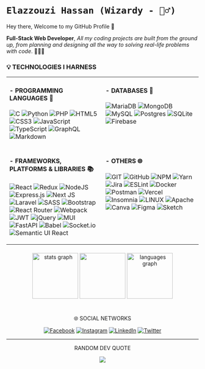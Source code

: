 # `Elazzouzi Hassan (Wizardy - 🧙‍♂️) `

Hey there, Welcome to my GitHub Profile 👋 

**Full-Stack Web Developer**, *All my coding projects are built from the ground up, from planning and designing all the way to solving real-life problems with code*. 👨‍💻✨

### 💡 TECHNOLOGIES I HARNESS 

<table width="960px">
<tr>
<td valign="top" width="50%">

#### - **PROGRAMMING LANGUAGES** 🚀 

![C](https://img.shields.io/badge/c-%2300599C.svg?style=plastic&logo=c&logoColor=white) ![Python](https://img.shields.io/badge/python-3670A0?style=plastic&logo=python&logoColor=ffdd54) ![PHP](https://img.shields.io/badge/php-%23777BB4.svg?style=plastic&logo=php&logoColor=white) ![HTML5](https://img.shields.io/badge/html5-%23E34F26.svg?style=plastic&logo=html5&logoColor=white) ![CSS3](https://img.shields.io/badge/css3-%231572B6.svg?style=plastic&logo=css3&logoColor=white) ![JavaScript](https://img.shields.io/badge/javascript-%23323330.svg?style=plastic&logo=javascript&logoColor=%23F7DF1E) ![TypeScript](https://img.shields.io/badge/typescript-%23007ACC.svg?style=plastic&logo=typescript&logoColor=white) ![GraphQL](https://img.shields.io/badge/-GraphQL-E10098?style=plastic&logo=graphql&logoColor=white)   ![Markdown](https://img.shields.io/badge/markdown-%23000000.svg?style=plastic&logo=markdown&logoColor=white)


</td>
<td valign="top" width="50%"> 

#### - **DATABASES** 💾

![MariaDB](https://img.shields.io/badge/MariaDB-003545?style=plastic&logo=mariadb&logoColor=white) ![MongoDB](https://img.shields.io/badge/MongoDB-%234ea94b.svg?style=plastic&logo=mongodb&logoColor=white) ![MySQL](https://img.shields.io/badge/mysql-%2300f.svg?style=plastic&logo=mysql&logoColor=white) ![Postgres](https://img.shields.io/badge/postgres-%23316192.svg?style=plastic&logo=postgresql&logoColor=white) ![SQLite](https://img.shields.io/badge/sqlite-%2307405e.svg?style=plastic&logo=sqlite&logoColor=white) ![Firebase](https://img.shields.io/badge/firebase-%23039BE5.svg?style=plastic&logo=firebase) 

</td>
</tr>
<tr>
<td valign="top" width="50%"> 

#### - **FRAMEWORKS, PLATFORMS & LIBRARIES** 📚

![React](https://img.shields.io/badge/react-%2320232a.svg?style=plastic&logo=react&logoColor=%2361DAFB) ![Redux](https://img.shields.io/badge/redux-%23593d88.svg?style=plastic&logo=redux&logoColor=white) ![NodeJS](https://img.shields.io/badge/node.js-6DA55F?style=plastic&logo=node.js&logoColor=white) ![Express.js](https://img.shields.io/badge/express.js-%23404d59.svg?style=plastic&logo=express&logoColor=%2361DAFB) ![Next JS](https://img.shields.io/badge/Next-black?style=plastic&logo=next.js&logoColor=white) ![Laravel](https://img.shields.io/badge/laravel-%23FF2D20.svg?style=plastic&logo=laravel&logoColor=white) ![SASS](https://img.shields.io/badge/SASS-hotpink.svg?style=plastic&logo=SASS&logoColor=white) ![Bootstrap](https://img.shields.io/badge/bootstrap-%23563D7C.svg?style=plastic&logo=bootstrap&logoColor=white) ![React Router](https://img.shields.io/badge/React_Router-CA4245?style=plastic&logo=react-router&logoColor=white) ![Webpack](https://img.shields.io/badge/webpack-%238DD6F9.svg?style=plastic&logo=webpack&logoColor=black) ![JWT](https://img.shields.io/badge/JWT-black?style=plastic&logo=JSON%20web%20tokens) ![jQuery](https://img.shields.io/badge/jquery-%230769AD.svg?style=plastic&logo=jquery&logoColor=white) ![MUI](https://img.shields.io/badge/MUI-%230081CB.svg?style=plastic&logo=material-ui&logoColor=white) ![FastAPI](https://img.shields.io/badge/FastAPI-005571?style=plastic&logo=fastapi) ![Babel](https://img.shields.io/badge/Babel-F9DC3e?style=plastic&logo=babel&logoColor=black) ![Socket.io](https://img.shields.io/badge/Socket.io-black?style=plastic&logo=socket.io&badgeColor=010101) ![Semantic UI React](https://img.shields.io/badge/Semantic%20UI%20React-%2335BDB2.svg?style=plastic&logo=SemanticUIReact&logoColor=white)
</td>
<td valign="top" width="50%"> 

#### - **OTHERS** 🌐

![GIT](https://img.shields.io/badge/Git-fc6d26?style=plastic&logo=git&logoColor=white) ![GitHub](https://img.shields.io/badge/GitHub-%23121011.svg?style=plastic&logo=github&logoColor=white) ![NPM](https://img.shields.io/badge/NPM-%23000000.svg?style=plastic&logo=npm&logoColor=white) ![Yarn](https://img.shields.io/badge/yarn-%232C8EBB.svg?style=plastic&logo=yarn&logoColor=white)  ![Jira](https://img.shields.io/badge/jira-%230A0FFF.svg?style=plastic&logo=jira&logoColor=white) ![ESLint](https://img.shields.io/badge/ESLint-4B3263?style=plastic&logo=eslint&logoColor=white) ![Docker](https://img.shields.io/badge/docker-%230db7ed.svg?style=plastic&logo=docker&logoColor=white) ![Postman](https://img.shields.io/badge/Postman-FF6C37?style=plastic&logo=postman&logoColor=white) ![Vercel](https://img.shields.io/badge/vercel-%23000000.svg?style=plastic&logo=vercel&logoColor=white) ![Insomnia](https://img.shields.io/badge/Insomnia-black?style=plastic&logo=insomnia&logoColor=5849BE) ![LINUX](https://img.shields.io/badge/Linux-FCC624?style=plastic&logo=linux&logoColor=black) ![Apache](https://img.shields.io/badge/apache-%23D42029.svg?style=plastic&logo=apache&logoColor=white) ![Canva](https://img.shields.io/badge/Canva-%2300C4CC.svg?style=plastic&logo=Canva&logoColor=white) 	![Figma](https://img.shields.io/badge/figma-%23F24E1E.svg?style=plastic&logo=figma&logoColor=white) ![Sketch](https://img.shields.io/badge/Sketch-FFB387?style=plastic&logo=sketch&logoColor=black)
</td>
</tr>
</table> 


###

<div align='center'>
  <img src="https://github-readme-stats.vercel.app/api?username=ElazzouziHassan&theme=blue-green&hide_border=false&include_all_commits=false&count_private=false" height="120" alt="stats graph"  />
<img src='https://github-readme-streak-stats.herokuapp.com/?user=ElazzouziHassan&theme=blue-green&hide_border=false' height='120' />
  <img src="https://github-readme-stats.vercel.app/api/top-langs/?username=ElazzouziHassan&theme=blue-green&hide_border=false&include_all_commits=false&count_private=false&layout=compact" height="120" alt="languages graph"  />
</div> 

<!-- <p align="center">
  <img alig src="https://github-profile-trophy.vercel.app/?username=ElazzouziHassan&theme=onedark" />
</p> -->

###

#
<p align="center">
🌐 SOCIAL NETWORKS
</p>
<div align='center'>

[![Facebook](https://img.shields.io/badge/Facebook-%231877F2.svg?logo=Facebook&logoColor=white)](https://facebook.com/itsmewizardy) 
[![Instagram](https://img.shields.io/badge/Instagram-%23E4405F.svg?logo=Instagram&logoColor=white)](https://instagram.com/therealwizardy) 
[![LinkedIn](https://img.shields.io/badge/LinkedIn-%230077B5.svg?logo=linkedin&logoColor=white)](https://linkedin.com/in/elazzouzihassan) 
[![Twitter](https://img.shields.io/badge/Twitter-%231DA1F2.svg?logo=Twitter&logoColor=white)](https://twitter.com/itsmewizardy)  
<!-- <img align="center" src="https://readme-typing-svg.herokuapp.com?lines=Feel+free+to+connect+with+me+💖" /> -->
</div>

---



<div align="center">

  <p>
    RANDOM DEV QUOTE
  </p>
  
![](https://quotes-github-readme.vercel.app/api?type=horizontal&theme=dark)

</div>

<!-- <div align='center'>

[![](https://visitcount.itsvg.in/api?id=ElazzouziHassan&icon=0&color=0)](https://visitcount.itsvg.in)

</div> -->
